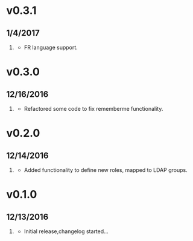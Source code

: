 # v0.3.1
## 1/4/2017

1. [](#new)
   * FR language support.

# v0.3.0
## 12/16/2016

1. [](#bugfix)
   * Refactored some code to fix rememberme functionality.

# v0.2.0
## 12/14/2016

1. [](#new)
   * Added functionality to define new roles, mapped to LDAP groups.

# v0.1.0
## 12/13/2016

1. [](#new)
   * Initial release,changelog started...

